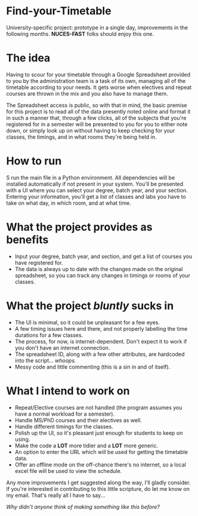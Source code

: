 # Find-your-Timetable
University-specific project: prototype in a single day, improvements in the following months. **NUCES-FAST** folks should enjoy this one.

# The idea
Having to scour for your timetable through a Google Spreadsheet provided to you by the administration team is a task of its own, managing all of the timetable according to your needs. It gets worse when electives and repeat courses are thrown in the mix and you also have to manage them.

The Spreadsheet access is public, so with that in mind, the basic premise for this project is to read all of the data presently noted online and format it in such a manner that, through a few clicks, all of the subjects that you're registered for in a semester will be presented to you for you to either note down, or simply look up on without having to keep checking for your classes, the timings, and in what rooms they're being held in.

# How to run
S run the main file in a Python environment. All dependencies will be installed automatically if not present in your system.
You'll be presented with a UI where you can select your degree, batch year, and your section.
Entering your information, you'll get a list of classes and labs you have to take on what day, in which room, and at what time.

# What the project provides as benefits
- Input your degree, batch year, and section, and get a list of courses you have registered for.
- The data is always up to date with the changes made on the original spreadsheet, so you can track any changes in timings or rooms of your classes.

# What the project _bluntly_ sucks in
- The UI is minimal, so it could be unpleasant for a few eyes.
- A few timing issues here and there, and not properly labelling the time durations for a few classes.
- The process, for now, is internet-dependent. Don't expect it to work if you don't have an internet connection.
- The spreadsheet ID, along with a few other attributes, are hardcoded into the script... _whoops._
- Messy code and little commenting (this is a sin in and of itself).

# What I intend to work on
- Repeat/Elective courses are not handled (the program assumes you have a normal workload for a semester).
- Handle MS/PhD courses and their electives as well.
- Handle different timings for the classes.
- Polish up the UI, so it's pleasant just enough for students to keep on using.
- Make the code a **LOT** more tidier and a **LOT** more generic.
- An option to enter the URL which will be used for getting the timetable data.
- Offer an offline mode on the off-chance there's no internet, so a local excel file will be used to view the schedule.

Any more improvements I get suggested along the way, I'll gladly consider. If you're interested in contributing to this little scripture, do let me know on my email. That's really all I have to say...

_Why didn't anyone think of making something like this before?_
